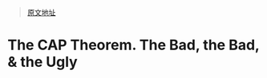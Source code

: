 > [原文地址](https://blog.dtornow.com/the-cap-theorem.-the-bad-the-bad-the-ugly/)

# The CAP Theorem. The Bad, the Bad, & the Ugly
